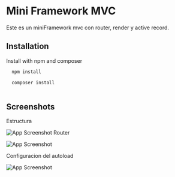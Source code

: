 
# Mini Framework MVC

Este es un miniFramework mvc con router, render y active record.




## Installation

Install  with npm and composer

```bash
  npm install

```
```bash
  composer install
  
```



## Screenshots
Estructura

![App Screenshot](https://cdn.discordapp.com/attachments/893554125390872646/967137563661959168/unknown.png)
Router

![App Screenshot](https://cdn.discordapp.com/attachments/893554125390872646/967135678926295090/unknown.png)



Configuracion del autoload

![App Screenshot](https://cdn.discordapp.com/attachments/893554125390872646/967137281305620561/unknown.png)

